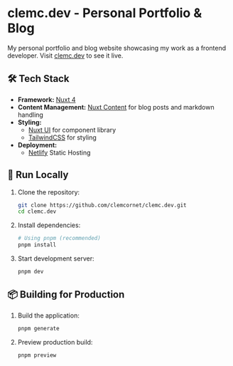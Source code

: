 # clemc.dev - Personal Portfolio & Blog

My personal portfolio and blog website showcasing my work as a frontend developer. Visit [clemc.dev](https://clemc.dev) to see it live.

## 🛠️ Tech Stack

- **Framework:** [Nuxt 4](https://nuxt.com/)
- **Content Management:** [Nuxt Content](https://content.nuxt.com/) for blog posts and markdown handling
- **Styling:**
  - [Nuxt UI](https://ui.nuxt.com/) for component library
  - [TailwindCSS](https://tailwindcss.com/) for styling
- **Deployment:**
  - [Netlify](https://www.netlify.com/) Static Hosting

## 🚀 Run Locally

1. Clone the repository:
   ```bash
   git clone https://github.com/clemcornet/clemc.dev.git
   cd clemc.dev
   ```

2. Install dependencies:
   ```bash
   # Using pnpm (recommended)
   pnpm install
   ```

3. Start development server:
   ```bash
   pnpm dev
   ```

## 📦 Building for Production

1. Build the application:
   ```bash
   pnpm generate
   ```

2. Preview production build:
   ```bash
   pnpm preview
   ```
